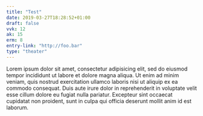 ```yaml
---
title: "Test"
date: 2019-03-27T18:28:52+01:00
draft: false
vvk: 12
ak: 15
erm: 8
entry-link: "http://foo.bar"
type: "theater"
---
```

Lorem ipsum dolor sit amet, consectetur adipisicing elit, sed do eiusmod tempor incididunt ut labore et dolore magna aliqua. Ut enim ad minim veniam, quis nostrud exercitation ullamco laboris nisi ut aliquip ex ea commodo consequat. Duis aute irure dolor in reprehenderit in voluptate velit esse cillum dolore eu fugiat nulla pariatur. Excepteur sint occaecat cupidatat non proident, sunt in culpa qui officia deserunt mollit anim id est laborum.
